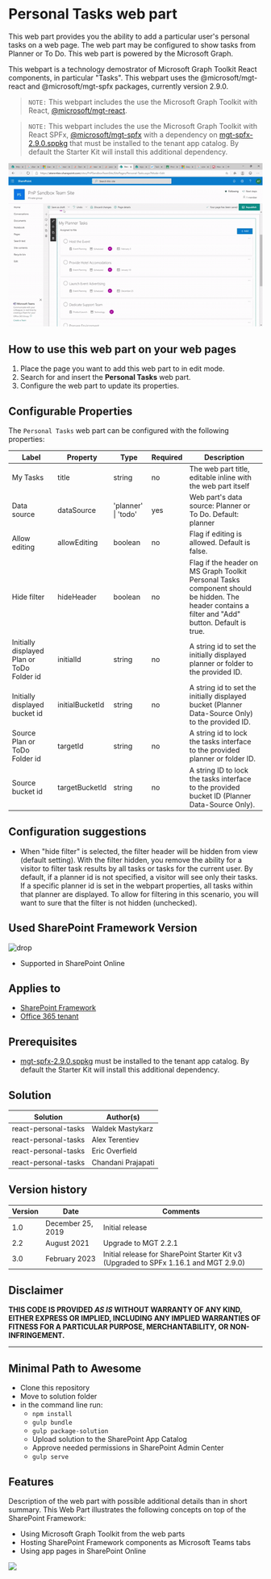 # Personal Tasks web part

This web part provides you the ability to add a particular user's personal tasks on a web page. The web part may be configured to show tasks from Planner or To Do. This web part is powered by the Microsoft Graph.

This webpart is a technology demostrator of Microsoft Graph Toolkit React components, in particular "Tasks". This webpart uses the @microsoft/mgt-react and @microsoft/mgt-spfx packages, currently version 2.9.0.

> `NOTE:` This webpart includes the use the Microsoft Graph Toolkit with React, [@microsoft/mgt-react](https://www.npmjs.com/package/@microsoft/mgt-react).

> `NOTE:` This webpart includes the use the Microsoft Graph Toolkit with React SPFx, [@microsoft/mgt-spfx](../mgt-spfx/README.md) with a dependency on [mgt-spfx-2.9.0.sppkg](https://github.com/microsoftgraph/microsoft-graph-toolkit/releases) that must be installed to the tenant app catalog. By default the Starter Kit will install this additional dependency.

![Personal Tasks](./assets/personal-tasks-demo.gif)

## How to use this web part on your web pages

1. Place the page you want to add this web part to in edit mode.
2. Search for and insert the **Personal Tasks** web part.
3. Configure the web part to update its properties.

## Configurable Properties

The `Personal Tasks` web part can be configured with the following properties:

| Label | Property | Type | Required | Description |
| ---- | ---- | ---- | ---- | ---- |
| My Tasks | title | string | no | The web part title, editable inline with the web part itself |
| Data source | dataSource | 'planner' \| 'todo' | yes | Web part's data source: Planner or To Do. Default: planner |
| Allow editing | allowEditing | boolean | no | Flag if editing is allowed. Default is false. |
| Hide filter | hideHeader | boolean | no | Flag if the header on MS Graph Toolkit Personal Tasks component should be hidden. The header contains a filter and "Add" button. Default is true. |
| Initially displayed Plan or ToDo Folder id | initialId | string | no | A string id to set the initially displayed planner or folder to the provided ID. |
| Initially displayed bucket id | initialBucketId | string | no | A string id to set the initially displayed bucket (Planner Data-Source Only) to the provided ID. |
| Source Plan or ToDo Folder id | targetId | string | no | A string id to lock the tasks interface to the provided planner or folder ID. |
| Source bucket id | targetBucketId | string | no | A string ID to lock the tasks interface to the provided bucket ID (Planner Data-Source Only). |

## Configuration suggestions

* When "hide filter" is selected, the filter header will be hidden from view (default setting). With the filter hidden, you remove the ability for a visitor to filter task results by all tasks or tasks for the current user. By default, if a planner id is not specified, a visitor will see only their tasks. If a specific planner id is set in the webpart properties, all tasks within that planner are displayed. To allow for filtering in this scenario, you will want to sure that the filter is not hidden (unchecked).

## Used SharePoint Framework Version

![drop](https://img.shields.io/badge/version-1.16.1-green.svg)

* Supported in SharePoint Online

## Applies to

* [SharePoint Framework](https://learn.microsoft.com/en-us/sharepoint/dev/spfx/sharepoint-framework-overview)
* [Office 365 tenant](https://learn.microsoft.com/en-us/sharepoint/dev/spfx/set-up-your-development-environment)

## Prerequisites

* [mgt-spfx-2.9.0.sppkg](https://github.com/microsoftgraph/microsoft-graph-toolkit/releases) must be installed to the tenant app catalog. By default the Starter Kit will install this additional dependency.

## Solution

Solution|Author(s)
--------|---------
react-personal-tasks | Waldek Mastykarz
react-personal-tasks | Alex Terentiev
react-personal-tasks | Eric Overfield
react-personal-tasks | Chandani Prajapati

## Version history

Version|Date|Comments
-------|----|--------
1.0|December 25, 2019|Initial release
2.2|August 2021|Upgrade to MGT 2.2.1
3.0|February 2023|Initial release for SharePoint Starter Kit v3 (Upgraded to SPFx 1.16.1 and MGT 2.9.0)

## Disclaimer

**THIS CODE IS PROVIDED *AS IS* WITHOUT WARRANTY OF ANY KIND, EITHER EXPRESS OR IMPLIED, INCLUDING ANY IMPLIED WARRANTIES OF FITNESS FOR A PARTICULAR PURPOSE, MERCHANTABILITY, OR NON-INFRINGEMENT.**

---

## Minimal Path to Awesome

* Clone this repository
* Move to solution folder
* in the command line run:
  * `npm install`
  * `gulp bundle`
  * `gulp package-solution`
  * Upload solution to the SharePoint App Catalog
  * Approve needed permissions in SharePoint Admin Center
  * `gulp serve`

## Features

Description of the web part with possible additional details than in short summary. 
This Web Part illustrates the following concepts on top of the SharePoint Framework:

* Using Microsoft Graph Toolkit from the web parts
* Hosting SharePoint Framework components as Microsoft Teams tabs
* Using app pages in SharePoint Online

<img src="https://telemetry.sharepointpnp.com/sp-starter-kit/source/react-personal-tasks" />
